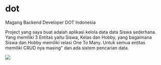# dot
Magang Backend Developer DOT Indonesia

Project yang saya buat adalah aplikasi kelola data data Siswa sederhana.
Yang memiliki 3 Entitas yaitu Siswa, Kelas dan Hobby, yang bagaimana Siswa dan Hobby memiliki relasi One To Many.
Untuk semua entitas memiliki CRUD nya masing" dan ada sistem pencarian data.

<img src="https://drive.google.com/file/d/1ZLnCXmTUpIWH7B2-9QqRySNKccRHFzW5/view">


